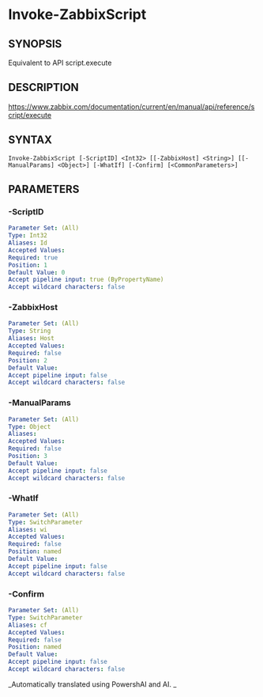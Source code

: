 ﻿---
external help file: PowerZabbix-help.xml
schema: 2.0.0
---

# Invoke-ZabbixScript

## SYNOPSIS <!--!= @#Synop !-->
Equivalent to API script.execute

## DESCRIPTION <!--!= @#Desc !-->
https://www.zabbix.com/documentation/current/en/manual/api/reference/script/execute

## SYNTAX <!--!= @#Syntax !-->

```
Invoke-ZabbixScript [-ScriptID] <Int32> [[-ZabbixHost] <String>] [[-ManualParams] <Object>] [-WhatIf] [-Confirm] [<CommonParameters>]
```

## PARAMETERS <!--!= @#Params !-->

### -ScriptID

```yml
Parameter Set: (All)
Type: Int32
Aliases: Id
Accepted Values: 
Required: true
Position: 1
Default Value: 0
Accept pipeline input: true (ByPropertyName)
Accept wildcard characters: false
```

### -ZabbixHost

```yml
Parameter Set: (All)
Type: String
Aliases: Host
Accepted Values: 
Required: false
Position: 2
Default Value: 
Accept pipeline input: false
Accept wildcard characters: false
```

### -ManualParams

```yml
Parameter Set: (All)
Type: Object
Aliases: 
Accepted Values: 
Required: false
Position: 3
Default Value: 
Accept pipeline input: false
Accept wildcard characters: false
```

### -WhatIf

```yml
Parameter Set: (All)
Type: SwitchParameter
Aliases: wi
Accepted Values: 
Required: false
Position: named
Default Value: 
Accept pipeline input: false
Accept wildcard characters: false
```

### -Confirm

```yml
Parameter Set: (All)
Type: SwitchParameter
Aliases: cf
Accepted Values: 
Required: false
Position: named
Default Value: 
Accept pipeline input: false
Accept wildcard characters: false
```



<!--**AiDocBlockStart**-->
_Automatically translated using PowershAI and AI. 
_
<!--**AiDocBlockEnd**-->
